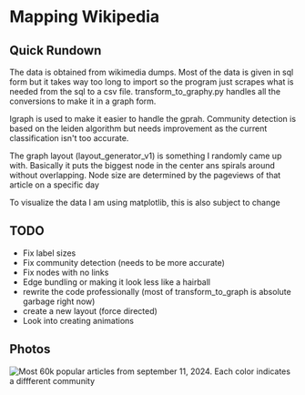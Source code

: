 # Mapping Wikipedia

## Quick Rundown
The data is obtained from wikimedia dumps. Most of the data is given in sql form but it takes way too long to import so the program just scrapes what is needed from the sql to a csv file. transform_to_graphy.py handles all the conversions to make it in a graph form. 

Igraph is used to make it easier to handle the gprah. Community detection is based on the leiden algorithm but needs improvement as the current classification isn't too accurate. 

The graph layout (layout_generator_v1) is something I randomly came up with. Basically it puts the biggest node in the center ans spirals around without overlapping. Node size are determined by the pageviews of that article on a specific day

To visualize the data I am using matplotlib, this is also subject to change

## TODO
- Fix label sizes
- Fix community detection (needs to be more accurate)
- Fix nodes with no links
- Edge bundling or making it look less like a hairball
- rewrite the code professionally (most of transform_to_graph is absolute garbage right now)
- create a new layout (force directed)
- Look into creating animations

## Photos

![Most 60k popular articles from september 11, 2024. Each color indicates a diffferent community](https://github.com/HalilB84/Map-of-Wiki/blob/main/test.png)


